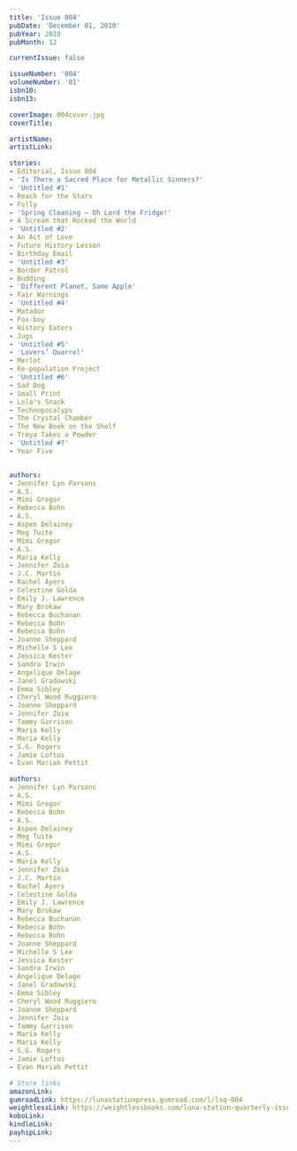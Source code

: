```yaml
---
title: 'Issue 004'
pubDate: 'December 01, 2010'
pubYear: 2010
pubMonth: 12

currentIssue: false

issueNumber: '004'
volumeNumber: '01'
isbn10: 
isbn13: 

coverImage: 004cover.jpg
coverTitle: 

artistName: 
artistLink: 

stories:
- Editorial, Issue 004
- 'Is There a Sacred Place for Metallic Sinners?'
- 'Untitled #1'
- Reach for the Stars
- Folly
- 'Spring Cleaning – Oh Lord the Fridge!'
- A Scream that Rocked the World
- 'Untitled #2'
- An Act of Love
- Future History Lesson
- Birthday Email
- 'Untitled #3'
- Border Patrol
- Budding
- 'Different Planet, Same Apple'
- Fair Warnings
- 'Untitled #4'
- Matador
- Fox-boy
- History Eaters
- Jugs
- 'Untitled #5'
- 'Lovers’ Quarrel'
- Merlot
- Re-population Project
- 'Untitled #6'
- Sad Dog
- Small Print
- Lola's Snack
- Technopocalyps
- The Crystal Chamber
- The New Book on the Shelf
- Treya Takes a Powder
- 'Untitled #7'
- Year Five


authors:
- Jennifer Lyn Parsons
- A.S.
- Mimi Gregor
- Rebecca Bohn
- A.S.
- Aspen Delainey
- Meg Tuite
- Mimi Gregor
- A.S.
- Maria Kelly
- Jennifer Zoia
- J.C. Martin
- Rachel Ayers
- Celestine Golda
- Emily J. Lawrence
- Mary Brokaw
- Rebecca Buchanan
- Rebecca Bohn
- Rebecca Bohn
- Joanne Sheppard
- Michelle S Lee
- Jessica Kester
- Sandra Irwin
- Angelique Delage
- Janel Gradowski
- Emma Sibley
- Cheryl Wood Ruggiero
- Joanne Sheppard
- Jennifer Zoia
- Tammy Garrison
- Maria Kelly
- Maria Kelly
- S.G. Rogers
- Jamie Loftus
- Evan Mariah Pettit

authors:
- Jennifer Lyn Parsons
- A.S.
- Mimi Gregor
- Rebecca Bohn
- A.S.
- Aspen Delainey
- Meg Tuite
- Mimi Gregor
- A.S.
- Maria Kelly
- Jennifer Zoia
- J.C. Martin
- Rachel Ayers
- Celestine Golda
- Emily J. Lawrence
- Mary Brokaw
- Rebecca Buchanan
- Rebecca Bohn
- Rebecca Bohn
- Joanne Sheppard
- Michelle S Lee
- Jessica Kester
- Sandra Irwin
- Angelique Delage
- Janel Gradowski
- Emma Sibley
- Cheryl Wood Ruggiero
- Joanne Sheppard
- Jennifer Zoia
- Tammy Garrison
- Maria Kelly
- Maria Kelly
- S.G. Rogers
- Jamie Loftus
- Evan Mariah Pettit

# Store links
amazonLink: 
gumroadLink: https://lunastationpress.gumroad.com/l/lsq-004
weightlessLink: https://weightlessbooks.com/luna-station-quarterly-issue-004/
koboLink: 
kindleLink: 
payhipLink: 
---
```

